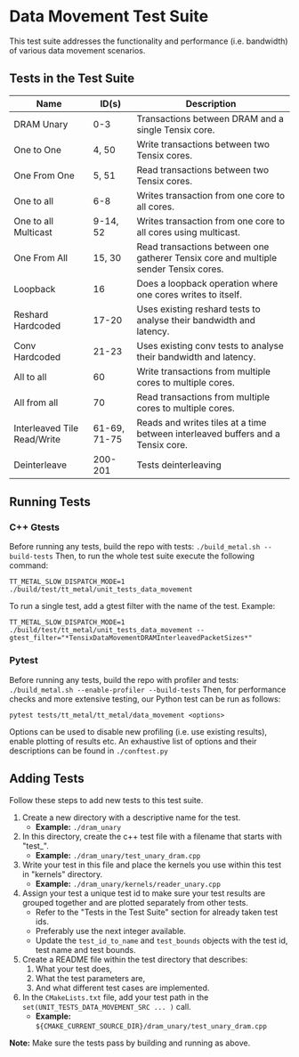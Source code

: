 # Data Movement Test Suite

This test suite addresses the functionality and performance (i.e. bandwidth) of various data movement scenarios.

## Tests in the Test Suite

| Name                        | ID(s)        | Description                                                                          |
| ----------                  | -----        | ----------------------------------------------------                                 |
| DRAM Unary                  | 0-3          | Transactions between DRAM and a single Tensix core.                                  |
| One to One                  | 4, 50        | Write transactions between two Tensix cores.                                         |
| One From One                | 5, 51        | Read transactions between two Tensix cores.                                          |
| One to all                  | 6-8          | Writes transaction from one core to all cores.                                       |
| One to all Multicast        | 9-14, 52     | Writes transaction from one core to all cores using multicast.                       |
| One From All                | 15, 30       | Read transactions between one gatherer Tensix core and multiple sender Tensix cores. |
| Loopback                    | 16           | Does a loopback operation where one cores writes to itself.                          |
| Reshard Hardcoded           | 17-20        | Uses existing reshard tests to analyse their bandwidth and latency.                  |
| Conv Hardcoded              | 21-23        | Uses existing conv tests to analyse their bandwidth and latency.                     |
| All to all                  | 60           | Write transactions from multiple cores to multiple cores.                            |
| All from all                | 70           | Read transactions from multiple cores to multiple cores.                             |
| Interleaved Tile Read/Write | 61-69, 71-75 | Reads and writes tiles at a time between interleaved buffers and a Tensix core.      |
| Deinterleave                | 200-201      | Tests deinterleaving                                                                 |

## Running Tests
### C++ Gtests
Before running any tests, build the repo with tests: ```./build_metal.sh --build-tests```
Then, to run the whole test suite execute the following command:
```
TT_METAL_SLOW_DISPATCH_MODE=1 ./build/test/tt_metal/unit_tests_data_movement
```

To run a single test, add a gtest filter with the name of the test. Example:
```
TT_METAL_SLOW_DISPATCH_MODE=1 ./build/test/tt_metal/unit_tests_data_movement --gtest_filter="*TensixDataMovementDRAMInterleavedPacketSizes*"
```

### Pytest
Before running any tests, build the repo with profiler and tests: ```./build_metal.sh --enable-profiler --build-tests```
Then, for performance checks and more extensive testing, our Python test can be run as follows:
```
pytest tests/tt_metal/tt_metal/data_movement <options>
```

Options can be used to disable new profiling (i.e. use existing results), enable plotting of results etc.
An exhaustive list of options and their descriptions can be found in `./conftest.py`

## Adding Tests
Follow these steps to add new tests to this test suite.

1. Create a new directory with a descriptive name for the test.
    - **Example:** `./dram_unary`
2. In this directory, create the c++ test file with a filename that starts with "test_".
    - **Example:** `./dram_unary/test_unary_dram.cpp`
3. Write your test in this file and place the kernels you use within this test in "kernels" directory.
    - **Example:** `./dram_unary/kernels/reader_unary.cpp`
4. Assign your test a unique test id to make sure your test results are grouped together and are plotted separately from other tests.
    - Refer to the "Tests in the Test Suite" section for already taken test ids.
    - Preferably use the next integer available.
    - Update the `test_id_to_name` and `test_bounds` objects with the test id, test name and test bounds.
5. Create a README file within the test directory that describes:
    1. What your test does,
    2. What the test parameters are,
    3. And what different test cases are implemented.
6. In the `CMakeLists.txt` file, add your test path in the `set(UNIT_TESTS_DATA_MOVEMENT_SRC ... )` call.
    - **Example:** `${CMAKE_CURRENT_SOURCE_DIR}/dram_unary/test_unary_dram.cpp`

**Note:** Make sure the tests pass by building and running as above.
